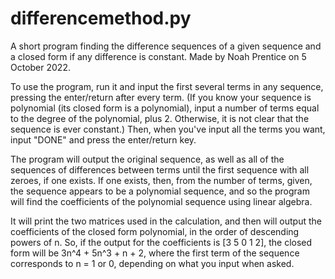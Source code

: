 # differencemethod.py
A short program finding the difference sequences of a given sequence and a closed form if any difference is constant. Made by Noah Prentice on 5 October 2022.

To use the program, run it and input the first several terms in any sequence, pressing the enter/return after every term. (If you know your sequence is polynomial (its closed form is a polynomial), input a number of terms equal to the degree of the polynomial, plus 2. Otherwise, it is not clear that the sequence is ever constant.) Then, when you've input all the terms you want, input "DONE" and press the enter/return key. 

The program will output the original sequence, as well as all of the sequences of differences between terms until the first sequence with all zeroes, if one exists. If one exists, then, from the number of terms, given, the sequence appears to be a polynomial sequence, and so the program will find the coefficients of the polynomial sequence using linear algebra. 

It will print the two matrices used in the calculation, and then will output the coefficients of the closed form polynomial, in the order of descending powers of n. So, if the output for the coefficients is [3 5 0 1 2], the closed form will be 3n^4 + 5n^3 + n + 2, where the first term of the sequence corresponds to n = 1 or 0, depending on what you input when asked.

